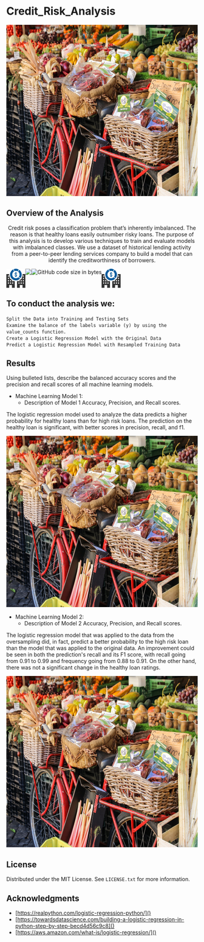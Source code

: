 # Credit_Risk_Analysis

<!-- Improved compatibility of back to top link: See: https://github.com/othneildrew/Best-README-Template/pull/73 -->
<a name=" Rental-Market-Data-San-Fran"></a>
<img src="https://github.com/Nievz/e_commerce_financial_analysis/blob/main/Images/Market.jpg" alt="Logo" width="1000" height="450">

<!-- ABOUT THE PROJECT -->
## Overview of the Analysis

  <p align="center"> 
    Credit risk poses a classification problem that’s inherently imbalanced. The reason is that healthy loans easily outnumber risky loans. The purpose of this analysis is to develop various techniques to train and evaluate models with imbalanced classes. We use a dataset of historical lending activity from a peer-to-peer lending services company to build a model that can identify the creditworthiness of borrowers.
  </p>

  <p align="center" style="display: flex;" >
<img src="https://github.com/Nievz/e_commerce_financial_analysis/blob/main/Images/market.png" alt="Logo" width="50" height="50">  
<img src="https://img.shields.io/npm/l/express" />
<img alt="GitHub code size in bytes" src="https://img.shields.io/github/languages/code-size/tyleradammartinez/SIG-Dashboard-Application" />
    <img src="https://github.com/Nievz/e_commerce_financial_analysis/blob/main/Images/market.png" alt="Logo" width="50" height="50"> 
</p>


## To conduct the analysis we:
`Split the Data into Training and Testing Sets` <br>
    `Examine the balance of the labels variable (y) by using the value_counts function.`<br>
`Create a Logistic Regression Model with the Original Data` <br>
`Predict a Logistic Regression Model with Resampled Training Data` <br>
    
## Results

  Using bulleted lists, describe the balanced accuracy scores and the precision and recall scores of all machine learning models.

* Machine Learning Model 1:
  * Description of Model 1 Accuracy, Precision, and Recall scores.
  
 The logistic regression model used to analyze the data predicts a higher probability for healthy loans than for high risk loans. The prediction on the healthy loan is significant, with better scores in precision, recall, and f1.
 

<img src="https://github.com/Nievz/e_commerce_financial_analysis/blob/main/Images/Market.jpg" alt="Logo" width="1000" height="450">


* Machine Learning Model 2:
  * Description of Model 2 Accuracy, Precision, and Recall scores.
  
 The logistic regression model that was applied to the data from the oversampling did, in fact, predict a better probability to the high risk loan than the model that was applied to the original data. An improvement could be seen in both the prediction's recall and its F1 score, with recall going from 0.91 to 0.99 and frequency going from 0.88 to 0.91. On the other hand, there was not a significant change in the healthy loan ratings. <br>
  
<img src="https://github.com/Nievz/e_commerce_financial_analysis/blob/main/Images/Market.jpg" alt="Logo" width="1000" height="450">


<!-- LICENSE -->
## License

Distributed under the MIT License. See `LICENSE.txt` for more information.

<!-- ACKNOWLEDGMENTS -->
## Acknowledgments

* [https://realpython.com/logistic-regression-python/]()
* [https://towardsdatascience.com/building-a-logistic-regression-in-python-step-by-step-becd4d56c9c8]()
* [https://aws.amazon.com/what-is/logistic-regression/]()
